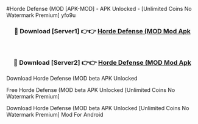 #Horde Defense (MOD [APK-MOD] - APK Unlocked - [Unlimited Coins No Watermark Premium] yfo9u



<div align="center">

<h3>🔴 Download [Server1] 👉👉 <a href="https://momento.my/?title=Horde_Defense_(MOD">Horde Defense (MOD Mod Apk</a></h3><br>

<h3>🔴 Download [Server2] 👉👉 <a href="https://momento.my/?title=Horde_Defense_(MOD">Horde Defense (MOD Mod Apk</a></h3>
</div>



Download Horde Defense (MOD beta APK Unlocked

Free Horde Defense (MOD beta APK Unlocked [Unlimited Coins No Watermark Premium]

Download Horde Defense (MOD beta APK Unlocked [Unlimited Coins No Watermark Premium] Mod For Android
